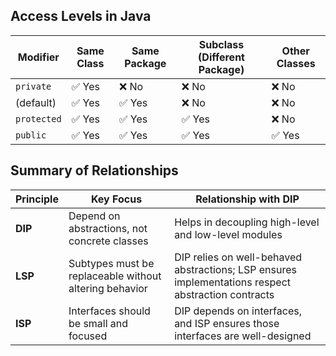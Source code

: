 ## **Access Levels in Java**

|Modifier|Same Class|Same Package|Subclass (Different Package)|Other Classes|
|---|---|---|---|---|
|`private`|✅ Yes|❌ No|❌ No|❌ No|
|(default)|✅ Yes|✅ Yes|❌ No|❌ No|
|`protected`|✅ Yes|✅ Yes|✅ Yes|❌ No|
|`public`|✅ Yes|✅ Yes|✅ Yes|✅ Yes|

## **Summary of Relationships**

| Principle | Key Focus                                              | Relationship with DIP                                                                              |
| --------- | ------------------------------------------------------ | -------------------------------------------------------------------------------------------------- |
| **DIP**   | Depend on abstractions, not concrete classes           | Helps in decoupling high-level and low-level modules                                               |
| **LSP**   | Subtypes must be replaceable without altering behavior | DIP relies on well-behaved abstractions; LSP ensures implementations respect abstraction contracts |
| **ISP**   | Interfaces should be small and focused                 | DIP depends on interfaces, and ISP ensures those interfaces are well-designed                      |
